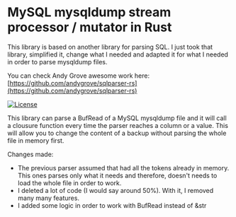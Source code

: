 # MySQL mysqldump stream processor / mutator in Rust

This library is based on another library for parsing SQL. I just took that library, simplified it, change what I needed and adapted it for what I needed in order to parse mysqldump files.

You can check Andy Grove awesome work here: [https://github.com/andygrove/sqlparser-rs](https://github.com/andygrove/sqlparser-rs)

[![License](https://img.shields.io/badge/License-Apache%202.0-blue.svg)](https://opensource.org/licenses/Apache-2.0)

This library can parse a BufRead of a MySQL mysqldump file and it will call a clousure function every time the parser reaches a column or a value. This will allow you to change the content of a backup without parsing the whole file in memory first.

Changes made:

 - The previous parser assumed that had all the tokens already in memory. This ones parses only what it needs and therefore, doesn't needs to load the whole file in order to work.
 - I deleted a lot of code (I would say around 50%). With it, I removed many many features.
 - I added some logic in order to work with BufRead instead of &str

